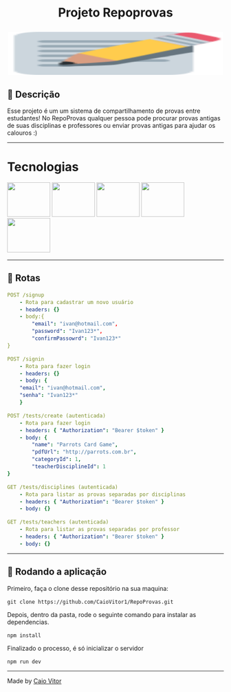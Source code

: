 # <p align = "center"> Projeto Repoprovas </p>

<p align="center">
   <img height="100" width="500" src="src/assets/iconReadMe.svg"/>
</p>

<p align = "center">
 
</p>


##  :notebook_with_decorative_cover: Descrição

Esse projeto é um um sistema de compartilhamento de provas entre estudantes!
No RepoProvas qualquer pessoa pode procurar provas antigas de suas disciplinas e professores ou enviar provas antigas para ajudar os calouros :)

***

# Tecnologias

<div display='flex'>
<img height="80" width="100" src="https://cdn.jsdelivr.net/gh/devicons/devicon/icons/typescript/typescript-original.svg" />
<img height="80" width="100" src="https://cdn.jsdelivr.net/gh/devicons/devicon/icons/npm/npm-original-wordmark.svg" />
<img height="80" width="100" src="https://cdn.jsdelivr.net/gh/devicons/devicon/icons/nodejs/nodejs-original-wordmark.svg" />
<img height="80" width="100" src="https://cdn.jsdelivr.net/gh/devicons/devicon/icons/express/express-original-wordmark.svg" />
<img height="80" width="100" src="https://cdn.jsdelivr.net/gh/devicons/devicon/icons/postgresql/postgresql-original-wordmark.svg" />
<div>

***

## :rocket: Rotas

```yml
POST /signup
    - Rota para cadastrar um novo usuário
    - headers: {}
    - body:{
        "email": "ivan@hotmail.com",
        "password": "Ivan123*",
        "confirmPassowrd": "Ivan123*"
}
```
    
```yml 
POST /signin
    - Rota para fazer login
    - headers: {}
    - body: {
    "email": "ivan@hotmail.com",
    "senha": "Ivan123*"
    }
```

```yml 
POST /tests/create (autenticada)
    - Rota para fazer login
    - headers: { "Authorization": "Bearer $token" }
    - body: {
        "name": "Parrots Card Game",
        "pdfUrl": "http://parrots.com.br", 
        "categoryId": 1, 
        "teacherDisciplineId": 1
}
```
    
```yml 
GET /tests/disciplines (autenticada)
    - Rota para listar as provas separadas por disciplinas
    - headers: { "Authorization": "Bearer $token" }
    - body: {}
```

```yml
GET /tests/teachers (autenticada)
    - Rota para listar as provas separadas por professor
    - headers: { "Authorization": "Bearer $token" }
    - body: {}
``` 


***

## 🏁 Rodando a aplicação


Primeiro, faça o clone desse repositório na sua maquina:

```
git clone https://github.com/CaioVitor1/RepoProvas.git
```

Depois, dentro da pasta, rode o seguinte comando para instalar as dependencias.

```
npm install
```

Finalizado o processo, é só inicializar o servidor
```
npm run dev
```

---

Made by <a href='https://www.linkedin.com/in/caiovitor33/'> Caio Vitor </a>

